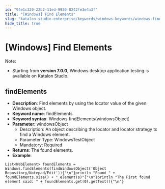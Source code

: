 ```yaml
---
id: "94e1c320-22b2-11ed-9930-0242fe3e4a3f"
title: "[Windows] Find Elements"
slug: "katalon-studio-enterprise/keywords/windows-keywords/windows-find-elements"
hide_title: true
---
```


# <a id="id_0" class="anchor_top_offset"/><a id="ariaid-title1" class="anchor_top_offset"/>[Windows] Find Elements

              
<div xmlns="http://www.w3.org/1999/xhtml" className="note note note_note" id="id_0__id"><span className="note__title">Note:</span> 
  <ul className="ul"><li className="li"><p className="p">Starting from <strong className="ph b">version 7.0.0</strong>, Windows desktop
        application testing is available on Katalon Studio.</p></li></ul>
</div>
      

## <a id="id_0__id_1" class="anchor_top_offset"/>findElements

              
<ul xmlns="http://www.w3.org/1999/xhtml" className="ul"><li className="li">     <strong className="ph b">Description</strong>: Find elements by using the     locator value of the given Windows object.</li><li className="li">     <strong className="ph b">Keyword name</strong>: findElements</li><li className="li">     <strong className="ph b">Keyword syntax</strong>:     Windows.findElements(windowsObject)</li><li className="li">     <strong className="ph b">Parameter</strong>: windowsObject      <ul className="ul"><li className="li">Description: An object describing the locator and locator         strategy to find a Windows element.</li><li className="li">Parameter Type: WindowsTestObject</li><li className="li">Mandatory: Required</li></ul>   </li><li className="li">     <strong className="ph b">Returns</strong>: The found elements.</li><li className="li">     <strong className="ph b">Example</strong>:</li></ul> 
              
<pre xmlns="http://www.w3.org/1999/xhtml" className="pre codeblock"><code>List&lt;WebElement&gt; foundElements = Windows.findElements(findWindowsObject('Object Repository/Notepad/Edit')){"\n"}println "Found " + foundElements.size() + " element(s)"{"\n"}println "The First found element said: " + foundElements.get(0).getText(){"\n"}</code></pre> 
            
